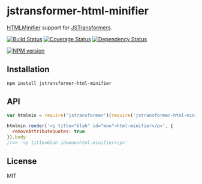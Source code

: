 # jstransformer-html-minifier

[HTMLMinifier](https://github.com/kangax/html-minifier) support for [JSTransformers](http://github.com/jstransformers).

[![Build Status](https://img.shields.io/travis/jstransformers/jstransformer-html-minifier/master.svg)](https://travis-ci.org/jstransformers/jstransformer-html-minifier)
[![Coverage Status](https://img.shields.io/codecov/c/github/jstransformers/jstransformer-html-minifier/master.svg)](https://codecov.io/gh/jstransformers/jstransformer-html-minifier)
[![Dependency Status](https://img.shields.io/david/jstransformers/jstransformer-html-minifier/master.svg)](http://david-dm.org/jstransformers/jstransformer-html-minifier)

[![NPM version](https://img.shields.io/npm/v/jstransformer-html-minifier.svg)](https://www.npmjs.org/package/jstransformer-html-minifier)

## Installation

    npm install jstransformer-html-minifier

## API

```js
var htmlmin = require('jstransformer')(require('jstransformer-html-minifier'))

htmlmin.render('<p title="blah" id="moo">html-minifier</p>', {
  removeAttributeQuotes: true
}).body
//=> '<p title=blah id=moo>html-minifier</p>'
```

## License

MIT
